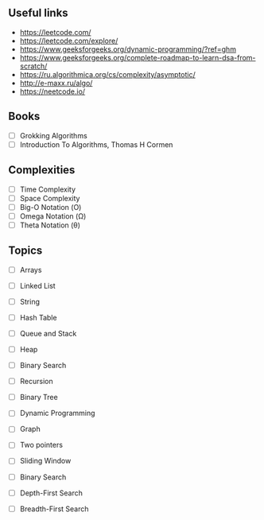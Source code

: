 ## Useful links
- https://leetcode.com/ 
- https://leetcode.com/explore/ 
- https://www.geeksforgeeks.org/dynamic-programming/?ref=ghm
- https://www.geeksforgeeks.org/complete-roadmap-to-learn-dsa-from-scratch/
- https://ru.algorithmica.org/cs/complexity/asymptotic/ 
- http://e-maxx.ru/algo/
- https://neetcode.io/

## Books 
- [ ] Grokking Algorithms
- [ ] Introduction To Algorithms, Thomas H Cormen

## Complexities
- [ ] Time Complexity
- [ ] Space Complexity
- [ ] Big-O Notation (Ο)
- [ ] Omega Notation (Ω)
- [ ] Theta Notation (θ)

## Topics
- [ ] Arrays
- [ ] Linked List
- [ ] String
- [ ] Hash Table
- [ ] Queue and Stack
- [ ] Heap
- [ ] Binary Search
- [ ] Recursion
- [ ] Binary Tree
- [ ] Dynamic Programming
- [ ] Graph
- [ ] Two pointers
- [ ] Sliding Window
- [ ] Binary Search
- [ ] Depth-First Search
- [ ] Breadth-First Search

